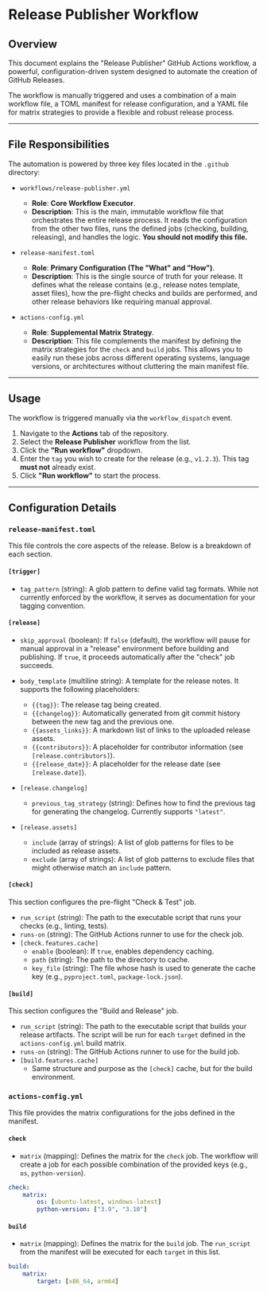 # Release Publisher Workflow

## Overview

This document explains the "Release Publisher" GitHub Actions workflow, a powerful, configuration-driven system designed to automate the creation of GitHub Releases.

The workflow is manually triggered and uses a combination of a main workflow file, a TOML manifest for release configuration, and a YAML file for matrix strategies to provide a flexible and robust release process.

---

## File Responsibilities

The automation is powered by three key files located in the `.github` directory:

-   `workflows/release-publisher.yml`

    -   **Role**: **Core Workflow Executor**.
    -   **Description**: This is the main, immutable workflow file that orchestrates the entire release process. It reads the configuration from the other two files, runs the defined jobs (checking, building, releasing), and handles the logic. **You should not modify this file.**

-   `release-manifest.toml`

    -   **Role**: **Primary Configuration (The "What" and "How")**.
    -   **Description**: This is the single source of truth for your release. It defines what the release contains (e.g., release notes template, asset files), how the pre-flight checks and builds are performed, and other release behaviors like requiring manual approval.

-   `actions-config.yml`
    -   **Role**: **Supplemental Matrix Strategy**.
    -   **Description**: This file complements the manifest by defining the matrix strategies for the `check` and `build` jobs. This allows you to easily run these jobs across different operating systems, language versions, or architectures without cluttering the main manifest file.

---

## Usage

The workflow is triggered manually via the `workflow_dispatch` event.

1.  Navigate to the **Actions** tab of the repository.
2.  Select the **Release Publisher** workflow from the list.
3.  Click the **"Run workflow"** dropdown.
4.  Enter the `tag` you wish to create for the release (e.g., `v1.2.3`). This tag **must not** already exist.
5.  Click **"Run workflow"** to start the process.

---

## Configuration Details

### `release-manifest.toml`

This file controls the core aspects of the release. Below is a breakdown of each section.

#### `[trigger]`

-   `tag_pattern` (string): A glob pattern to define valid tag formats. While not currently enforced by the workflow, it serves as documentation for your tagging convention.

#### `[release]`

-   `skip_approval` (boolean): If `false` (default), the workflow will pause for manual approval in a "release" environment before building and publishing. If `true`, it proceeds automatically after the "check" job succeeds.
-   `body_template` (multiline string): A template for the release notes. It supports the following placeholders:

    -   `{{tag}}`: The release tag being created.
    -   `{{changelog}}`: Automatically generated from git commit history between the new tag and the previous one.
    -   `{{assets_links}}`: A markdown list of links to the uploaded release assets.
    -   `{{contributors}}`: A placeholder for contributor information (see `[release.contributors]`).
    -   `{{release_date}}`: A placeholder for the release date (see `[release.date]`).

-   `[release.changelog]`

    -   `previous_tag_strategy` (string): Defines how to find the previous tag for generating the changelog. Currently supports `"latest"`.

-   `[release.assets]`
    -   `include` (array of strings): A list of glob patterns for files to be included as release assets.
    -   `exclude` (array of strings): A list of glob patterns to exclude files that might otherwise match an `include` pattern.

#### `[check]`

This section configures the pre-flight "Check & Test" job.

-   `run_script` (string): The path to the executable script that runs your checks (e.g., linting, tests).
-   `runs-on` (string): The GitHub Actions runner to use for the check job.
-   `[check.features.cache]`
    -   `enable` (boolean): If `true`, enables dependency caching.
    -   `path` (string): The path to the directory to cache.
    -   `key_file` (string): The file whose hash is used to generate the cache key (e.g., `pyproject.toml`, `package-lock.json`).

#### `[build]`

This section configures the "Build and Release" job.

-   `run_script` (string): The path to the executable script that builds your release artifacts. The script will be run for each `target` defined in the `actions-config.yml` build matrix.
-   `runs-on` (string): The GitHub Actions runner to use for the build job.
-   `[build.features.cache]`
    -   Same structure and purpose as the `[check]` cache, but for the build environment.

### `actions-config.yml`

This file provides the matrix configurations for the jobs defined in the manifest.

#### `check`

-   `matrix` (mapping): Defines the matrix for the `check` job. The workflow will create a job for each possible combination of the provided keys (e.g., `os`, `python-version`).

```yaml
check:
    matrix:
        os: [ubuntu-latest, windows-latest]
        python-version: ["3.9", "3.10"]
```

#### `build`

-   `matrix` (mapping): Defines the matrix for the `build` job. The `run_script` from the manifest will be executed for each `target` in this list.

```yaml
build:
    matrix:
        target: [x86_64, arm64]
```
